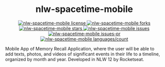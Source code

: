 <h1 align="center">nlw-spacetime-mobile</h1>
<p align="center">
  <a href="https://github.com/ceifeirocv/nlw-spacetime-mobile/blob/master/LICENSE" target="_blank">
    <img src="https://img.shields.io/github/license/ceifeirocv/nlw-spacetime-mobile?style=flat-square" alt="nlw-spacetime-mobile license" />
  </a>
  <a href="https://github.com/ceifeirocv/nlw-spacetime-mobile/fork" target="_blank">
    <img src="https://img.shields.io/github/forks/ceifeirocv/nlw-spacetime-mobile?style=flat-square" alt="nlw-spacetime-mobile forks" />
  </a>
  <a href="https://github.com/ceifeirocv/nlw-spacetime-mobile/stargazers" target="_blank">
    <img src="https://img.shields.io/github/stars/ceifeirocv/nlw-spacetime-mobile?style=flat-square" alt="nlw-spacetime-mobile stars" />
  </a>
  <a href="https://github.com/ceifeirocv/nlw-spacetime-mobile/issues" target="_blank">
    <img src="https://img.shields.io/github/issues/ceifeirocv/nlw-spacetime-mobile?style=flat-square" alt="nlw-spacetime-mobile issues" />
  </a>
  <a href="https://github.com/ceifeirocv/nlw-spacetime-mobile/pulls" target="_blank">
    <img src="https://img.shields.io/github/issues-pr/ceifeirocv/nlw-spacetime-mobile?style=flat-square" alt="nlw-spacetime-mobile issues-pr" />
  </a>
  <a href="https://github.com/ceifeirocv/nlw-spacetime-mobile/" target="_blank">
    <img src="https://img.shields.io/github/languages/count/ceifeirocv/nlw-spacetime-mobile?style=flat-square" alt="nlw-spacetime-mobile languages/count" />
  </a>
</p>

Mobile App of Memory Recall Application, where the user will be able to add texts, photos, and videos of significant events in their life to a timeline, organized by month and year. Developed in NLW 12 by Rocketseat.


